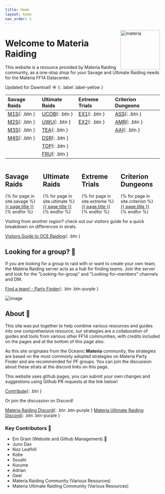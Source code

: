 ```yaml
---
title: Home
layout: home
nav_order: 1
---
```


<img src="{{ site.baseurl }}/assets/images/icons/materia.png" alt="materia" width="128" style="float: right">

# Welcome to Materia Raiding

This website is a resource provided by Materia Raiding community, as a one-stop shop for your Savage and Ultimate Raiding needs for the Materia FF14 Datacenter.

Updated for Dawntrail! ☀️
{: .label .label-yellow }

| Savage Raids              | Ultimate Raids       | Extreme Trials     | Criterion Dungeons |
|:--------------------------|:---------------------|:-------------------|:-------------------|
|[M1S](/m1s){: .btn }       |[UCOB](/ucob){: .btn }|[EX1](/ex1){: .btn }|[ASS](/ass){: .btn }|
|[M2S](/m2s){: .btn }       |[UWU](/uwu){: .btn }  |[EX2](/ex2){: .btn }|[AMR](/amr){: .btn }|
|[M3S](/m3s){: .btn }       |[TEA](/tea){: .btn }  |                    |[AAI](/aai){: .btn }|
|[M4S](/m4s){: .btn }       |[DSR](/dsr){: .btn }  |                    |                    |
|                           |[TOP](/top){: .btn }  |                    |                    |
|                           |[FRU](/fru){: .btn }  |                    |                    |

<div style="display: flex">
    <div style="display: flex; flex-grow: 1; flex-direction: column">
        <h2>Savage Raids</h2>
        {% for page in site.savage %}
            <div><a href="{{ page.permalink }}" class="fill-div">{{ page.title }}</a></div>
        {% endfor %}
    </div>
    <div style="display: flex; flex-grow: 1; flex-direction: column">
        <h2>Ultimate Raids</h2>
        {% for page in site.ultimate %}
            <div><a href="{{ page.permalink }}" class="fill-div">{{ page.title }}</a></div>
        {% endfor %}
    </div>
    <div style="display: flex; flex-grow: 1; flex-direction: column">
        <h2>Extreme Trials</h2>
        {% for page in site.extreme %}
            <div><a href="{{ page.permalink }}" class="fill-div">{{ page.title }}</a></div>
        {% endfor %}
    </div>
    <div style="display: flex; flex-grow: 1; flex-direction: column">
        <h2>Criterion Dungeons</h2>
        {% for page in site.criterion %}
            <div><a href="{{ page.permalink }}" class="fill-div">{{ page.title }}</a></div>
        {% endfor %}
    </div>
</div>


Visiting from another region? check out our visitors guide for a quick breakdown on differences in strats.

[Visitors Guide to OCE Raiding](/visitorsguide){: .btn } 

## Looking for a group? 🚩

If you are looking for a group to raid with or want to create your own team, the Materia Raiding server acts as a hub for finding teams. Join the server and look for the "Looking-for-group" and "Looking-for-members" channels and DM.

[Find a team! - Party Finder](https://discord.gg/EySn5dRj65){: .btn .btn-purple }

![image](https://github.com/user-attachments/assets/2d07e5ea-7ff7-4bfe-8286-43edddd1458f)


## About 📜

This site was put together to help combine various resources and guides into one comprehensive resource, our strategies are a collaboration of guides and tools from various other FF14 communities, with credits included on the pages and at the bottom of this page also.

As this site originates from the Oceanic **Materia** community, the strategies are based on the most commonly adopted strategies on Materia Party Finder and are recommended for PF groups. You can join the discussion about these strats at the discord links on this page.

This website uses github pages, you can submit your own changes and suggestions using Github PR requests at the link below!

[Contribute](/about){: .btn }

Or join the discussion on Discord!

[Materia Raiding Discord](https://discord.gg/EySn5dRj65){: .btn .btn-purple }
[Materia Ultimate Raiding Discord](https://discord.gg/mur){: .btn .btn-purple }

### Key Contributors 📝
- Em Gram (Website and Github Management) 🦆
- Juno Dax
- Noz Leafhill
- Kobe
- Soushi
- Kurume
- Adrian
- Geel
- Materia Raiding Community (Various Resources)
- Materia Ultimate Raiding Community (Various Resources)
